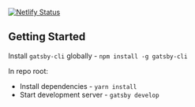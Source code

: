 [![Netlify Status](https://api.netlify.com/api/v1/badges/b654c94e-08a6-4b79-b443-7837581b1d8d/deploy-status)](https://app.netlify.com/sites/gatsby-starter-netlify-cms-ci/deploys)

## Getting Started
Install `gatsby-cli` globally - `npm install -g gatsby-cli`

In repo root:
- Install dependencies - `yarn install`
- Start development server - `gatsby develop`
